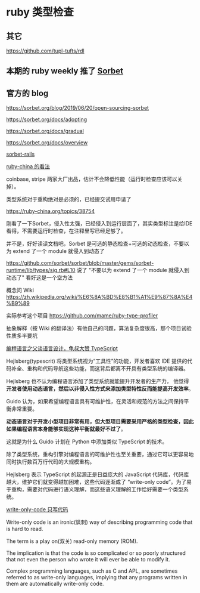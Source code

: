# ruby 类型检查

## 其它

https://github.com/tupl-tufts/rdl

## 本期的 ruby weekly 推了 [Sorbet](https://sorbet.org/)

## 官方的 blog

<https://sorbet.org/blog/2019/06/20/open-sourcing-sorbet>

<https://sorbet.org/docs/adopting>

<https://sorbet.org/docs/gradual>

<https://sorbet.org/docs/overview>


[sorbet-rails](https://github.com/chanzuckerberg/sorbet-rails)

[ruby-china 的看法](https://ruby-china.org/search?q=sorbet)


coinbase, stripe 两家大厂出品，估计不会降低性能（运行时检查应该可以关掉）。

类型系统对于重构绝对是必须的，已经提交试用申请了

<https://ruby-china.org/topics/38754>

刚看了一下Sorbet，侵入性太强，已经侵入到运行层面了，其实类型标注是给IDE看得，不需要运行时检查，在注释里写已经足够了。

并不是，好好读读文档吧，Sorbet 是可选的静态检查+可选的动态检查，不要以为 extend 了一个 module 就侵入到动态了

https://github.com/sorbet/sorbet/blob/master/gems/sorbet-runtime/lib/types/sig.rb#L10 说了 "不要以为 extend 了一个 module 就侵入到动态了" 看好这是一个空方法

概念问 Wiki https://zh.wikipedia.org/wiki/%E6%8A%BD%E8%B1%A1%E9%87%8A%E4%B9%89

实际参考这个项目 https://github.com/mame/ruby-type-profiler

抽象解释（按 Wiki 的翻译法）有他自己的问题，算法复杂度很高，那个项目试验性质多半要坑


[编程语言之父谈语言设计，龟叔大赞 TypeScript](https://www.cnbeta.com/articles/tech/841471.htm)

Hejlsberg(typescrit) 将类型系统视为“工具性”的功能，开发者喜欢 IDE 提供的代码补全、重构和代码导航这些功能，而这背后都离不开具有类型系统的编译器。

Hejlsberg 也不认为编程语言添加了类型系统就能提升开发者的生产力，
他觉得**开发者使用动态语言，然后以非侵入性方式来添加类型特性反而能提高开发效率**。

Guido 认为，如果希望编程语言具有可维护性，在灵活和规范的方法之间保持平衡非常重要。

**动态语言对于开发小型项目非常有用，但大型项目需要采用严格的类型检查，因此如果编程语言本身能够实现这种平衡就最好不过了**。

这就是为什么 Guido 计划在 Python 中添加类似 TypeScript 的技术。

除了类型系统，重构引擎对编程语言的可维护性也至关重要，通过它可以更容易地同时执行数百万行代码的大规模重构。

Hejlsberg 表示 TypeScript 的起源正是日益庞大的 JavaScript 代码库，代码库越大，维护它们就变得越加困难，这些代码逐渐成了 “write-only code”。为了易于重构，需要对代码进行语义理解，而这些语义理解的工作恰好需要一个类型系统。

[write-only-code 只写代码](https://whatis.techtarget.com/definition/write-only-code)

Write-only code is an ironic(讽刺) way of describing programming code that is hard to read.

The term is a play on(双关) read-only memory (ROM).

The implication is that the code is so complicated or so poorly structured that not even the person who wrote it will ever be able to modify it.

Complex programming languages, such as C and APL, are sometimes referred to as write-only languages, implying that any programs written in them are automatically write-only code.


